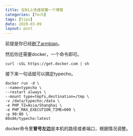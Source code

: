 ```yaml
---
title: 在N1上快速部署一个博客
categories: [Tech]
tags: [tips]
date: 2020-03-09
layout: post
---
```

前提是你已经[刷了armbian](https://tobyqin.github.io/posts/2020-02-09/feixun-n1s-road-of-twists-and-turns/)。

<!-- more -->

然后你还需要docker，一个命令即可。

```
curl -sSL https://get.docker.com | sh
```

接下来一句话就可以搞定typecho。

```
docker run -d \
--name=typecho \
--restart always \
--mount type=tmpfs,destination=/tmp \
-v /data/typecho:/data \
-e PHP_TZ=Asia/Shanghai \
-e PHP_MAX_EXECUTION_TIME=600 \
-p 90:80 \
80x86/typecho:latest
```

docker命令里**冒号左边**是本机的路径或者端口，根据情况调整。

